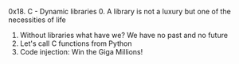 0x18. C - Dynamic libraries
0. A library is not a luxury but one of the necessities of life 
1. Without libraries what have we? We have no past and no future 
2. Let's call C functions from Python 
3. Code injection: Win the Giga Millions! 
